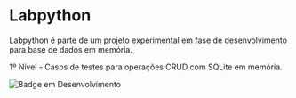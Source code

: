 # Labpython

Labpython é parte de um projeto experimental em fase de desenvolvimento para base de dados em memória.

1º Nível - Casos de testes para operações CRUD com SQLite em memória.

![Badge em Desenvolvimento](http://img.shields.io/static/v1?label=STATUS&message=EM%20DESENVOLVIMENTO&color=GREEN&style=for-the-badge)
